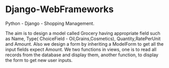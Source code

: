# Django-WebFrameworks
Python - Django - Shopping Management.


The aim is to design a model called Grocery having appropriate field such as Name, Type( ChoiceField - Oil,Grains,Cosmetics), Quantity,RatePerUnit and Amount. 
Also we design a form by inheriting a ModelForm to get all the input fields expect Amount. We two functions in views, one is to read all records from the database
and display them, another function, to display the form to get new user inputs.
